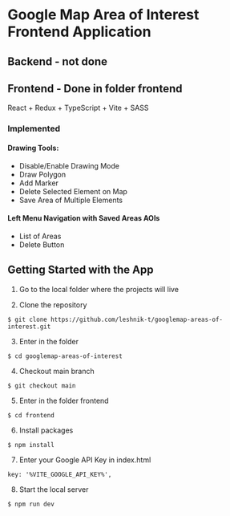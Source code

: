 # Google Map Area of Interest Frontend Application
## Backend - not done 
## Frontend - Done in folder frontend
React + Redux + TypeScript + Vite + SASS

### Implemented 
#### Drawing Tools:
* Disable/Enable Drawing Mode 
* Draw Polygon
* Add Marker
* Delete Selected Element on Map
* Save Area of Multiple Elements

#### Left Menu Navigation with Saved Areas AOIs
* List of Areas
* Delete Button

## Getting Started with the App
1. Go to the local folder where the projects will live

2. Clone the repository

```
$ git clone https://github.com/leshnik-t/googlemap-areas-of-interest.git
```

3. Enter in the folder

```
$ cd googlemap-areas-of-interest
```

4. Checkout main branch

```
$ git checkout main
```

5. Enter in the folder frontend
```
$ cd frontend
```

6. Install packages

```
$ npm install
```
7. Enter your Google API Key in index.html 
```
key: '%VITE_GOOGLE_API_KEY%',
```

8. Start the local server

```
$ npm run dev
```